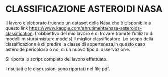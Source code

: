 # CLASSIFICAZIONE ASTEROIDI NASA

Il lavoro è eleborato fruendo un dataset della Nasa che è disponibile a
questo link
<https://www.kaggle.com/shrutimehta/nasa-asteroids-classification>.
L’obbiettivo del mio lavoro è di trovare tramite l’utilizzo di modelli
mistura(mixture models) il miglior classificatore. Lo scopo della
classificazione è di predire la classe di apperteneza,in questo caso
asteroide pericoloso o no, di un nuovo tipo di osservazione.

Si riporta lo script completo del lavoro effettuato.

I risultati e le discussioni sono riportati nel file pdf.
